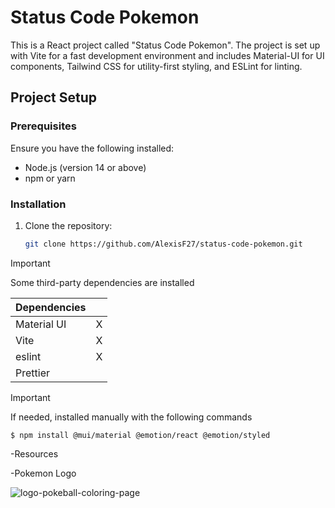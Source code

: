 # Status Code Pokemon

This is a React project called "Status Code Pokemon". The project is set up with Vite for a fast development environment and includes Material-UI for UI components, Tailwind CSS for utility-first styling, and ESLint for linting.

## Project Setup

### Prerequisites

Ensure you have the following installed:
- Node.js (version 14 or above)
- npm or yarn

### Installation

1. Clone the repository:
   ```bash
   git clone https://github.com/AlexisF27/status-code-pokemon.git

> [!IMPORTANT]  
> Some third-party dependencies are installed

| Dependencies |   |
|--------------|---|
| Material UI  | X |
| Vite         | X |
| eslint       | X |
| Prettier     |   |

 > [!IMPORTANT]  
> If needed, installed manually with the following commands

```shell
$ npm install @mui/material @emotion/react @emotion/styled
```


-Resources

-Pokemon Logo

![logo-pokeball-coloring-page](https://github.com/AlexisF27/react-pokemon-status-code/assets/31175897/3d907c95-f92f-4b30-aee5-fa89be818cdf)

